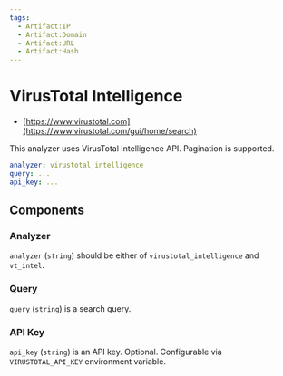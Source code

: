 ```yaml
---
tags:
  - Artifact:IP
  - Artifact:Domain
  - Artifact:URL
  - Artifact:Hash
---
```


# VirusTotal Intelligence

- [https://www.virustotal.com](https://www.virustotal.com/gui/home/search)

This analyzer uses VirusTotal Intelligence API. Pagination is supported.

```yaml
analyzer: virustotal_intelligence
query: ...
api_key: ...
```

## Components

### Analyzer

`analyzer` (`string`) should be either of `virustotal_intelligence` and `vt_intel`.

### Query

`query` (`string`) is a search query.

### API Key

`api_key` (`string`) is an API key. Optional. Configurable via `VIRUSTOTAL_API_KEY` environment variable.
